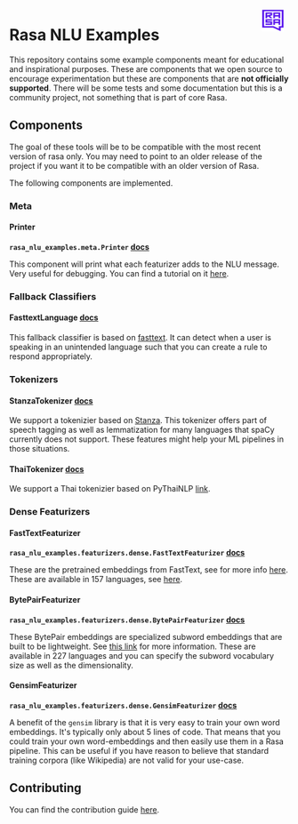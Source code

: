 <img src="square-logo.svg" width=40 height=40 style="margin: 10px;" align="right">

# Rasa NLU Examples

This repository contains some example components meant for educational and inspirational
purposes. These are components that we open source to encourage experimentation but
these are components that are **not officially supported**. There will be some tests
and some documentation but this is a community project, not something that is part of core Rasa.

## Components

The goal of these tools will be to be compatible with the most recent version of
rasa only. You may need to point to an older release of the project if you want
it to be compatible with an older version of Rasa.

The following components are implemented.

### Meta

#### Printer

**`rasa_nlu_examples.meta.Printer` [docs](docs/meta/printer/)**

This component will print what each featurizer adds to the NLU message. Very useful for debugging.
You can find a tutorial on it [here](https://blog.rasa.com/custom-printer-component/).

### Fallback Classifiers

#### FasttextLanguage [docs](docs/fallback/fasttextlanguagefallback.md)

This fallback classifier is based on [fasttext](https://fasttext.cc/docs/en/language-identification.html). It
can detect when a user is speaking in an unintended language such that you can create a rule to respond
appropriately.

### Tokenizers

#### StanzaTokenizer [docs](docs/tokenizer/stanza/)

We support a tokenizier based on [Stanza](https://github.com/stanfordnlp/stanza). This
tokenizer offers part of speech tagging as well as lemmatization for many languages that
spaCy currently does not support. These features might help your ML pipelines in those
situations.

#### ThaiTokenizer [docs](docs/tokenizer/thai_tokenizer/)

We support a Thai tokenizier based on PyThaiNLP [link](https://github.com/PyThaiNLP/pythainlp).


### Dense Featurizers

#### FastTextFeaturizer

**`rasa_nlu_examples.featurizers.dense.FastTextFeaturizer` [docs](docs/featurizer/fasttext/)**

These are the pretrained embeddings from FastText, see for more info [here](https://fasttext.cc/).
These are available in 157 languages, see [here](https://fasttext.cc/docs/en/crawl-vectors.html#models).

#### BytePairFeaturizer

**`rasa_nlu_examples.featurizers.dense.BytePairFeaturizer` [docs](docs/featurizer/bytepair/)**

These BytePair embeddings are specialized subword embeddings that are built to be lightweight.
See [this link](https://nlp.h-its.org/bpemb/) for more information. These are available in 227 languages and
you can specify the subword vocabulary size as well as the dimensionality.

#### GensimFeaturizer

**`rasa_nlu_examples.featurizers.dense.GensimFeaturizer` [docs](docs/featurizer/gensim/)**

A benefit of the `gensim` library is that it is very easy to train your own word embeddings.
It's typically only about 5 lines of code. That means that you could train your own word-embeddings
and then easily use them in a Rasa pipeline. This can be useful if you have reason to believe
that standard training corpora (like Wikipedia) are not valid for your use-case.

## Contributing

You can find the contribution guide [here](https://rasahq.github.io/rasa-nlu-examples/contributing/).
